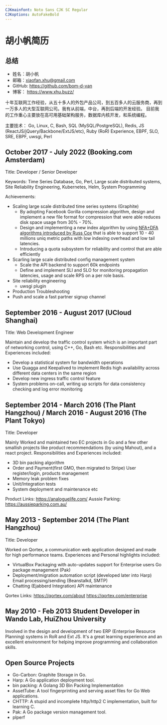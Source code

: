 ```yaml
---
CJKmainfont: Noto Sans CJK SC Regular
CJKoptions: AutoFakeBold
---
```


# 胡小帆简历

## 总结

* 姓名：胡小帆
* 邮箱：xiaofan.xhu@gmail.com
* GitHub: https://github.com/bom-d-van
* 博客： https://www.xhu.buzz/

十年互联网工作经验，从五十多人的外包产品公司，到五百多人的云服务商，再到一万多人的大型互联网公司。我有从前端，中台，再到后端的开发经验。
目前我的工作重心主要放在高可用基础架构服务，数据库内核开发，和系统编程。

主要技术： Go, Linux, C, Bash, SQL (MySQL/PostgreSQL), Redis, JS (ReactJS/jQuery/Backbone/ExtJS/etc), Ruby (RoR)
Experience, EBPF, SLO, SRE, EBPF, uwsgi, Perl

## October 2017 - July 2022 (Booking.com Amsterdam)

Title: Developer / Senior Developer

Keywords: Time Series Database, Go, Perl, Large scale distributed systems, Site Reliability Engineering, Kubernetes, Helm, System Programming

Achievements:

* Scaling large scale distributed time series systems (Graphite)
  * By adopting Facebook Gorilla compression algorithm, design and implement a new file format for compression that were able reduces disk space usage from 30% - 70%.
  * Design and implementing a new index algorithm by using [NFA+DFA algorithms introduced by Russ Cox](https://swtch.com/~rsc/regexp/regexp1.html) that is able to support 10 - 40 millions uniq metric paths with low indexing overhead and low tail latencies.
  * Introducing a quota subsystem for reliability and control that are able efficiently
* Scarling large scale distributed config management system
  * Scale the API backend to support 60k endpoints
  * Define and implement SLI and SLO for monitoring propagation latencies, usage and scale RPS on a per role basis.
* Site reliability engineering
  * uwsgi plugin
* Production Troubleshooting
* Push and scale a fast partner signup channel

## September 2016 - August 2017 (UCloud Shanghai)

Title: Web Development Engineer

Maintain and develop the traffic control system which is an important part of networking control, using C++,
Go, Bash etc. Responsibilities and Experiences included:

* Develop a statistical system for bandwidth operations
* Use Quagga and Keepalived to implement Redis high availability across different data centers in the same region
* Develop new ingress traffic control feature
* System problems on-call, writing up scripts for data consistency checking and log error monitoring

## September 2014 - March 2016 (The Plant Hangzhou) / March 2016 - August 2016 (The Plant Tokyo)

Title: Developer

Mainly Worked and maintained two EC projects in Go and a few other smallish projects like product recommendations (by using Mahout), and a react project. Responsibilities and Experiences included:

* 3D bin packing algorithm
* Order and Payment(first GMO, then migrated to Stripe) User register/login, products management
* Memory leak problem fixes
* Unit/Integration tests
* System deployment and maintenance etc

Product Links: https://analoguelife.com/ Aussie Parking: https://aussieparking.com.au/

## May 2013 - September 2014 (The Plant Hangzhou)

Title: Developer

Worked on Qortex, a communication web application designed and made for high performance teams. Experiences and Personal highlights included:

* VirtualBox Packaging with auto-updates support for Enterprise users Go package management (Pak)
* Deployment/migration automation script (developed later into Harp) Email processing/sending (Beanstalkd, SMTP)
* Chatting (Ejabberd Integration) API maintenance

Qortex Links: https://qortex.com/about https://qortex.com/enterprise

## May 2010 - Feb 2013 Student Developer in Wando Lab, HuiZhou University

Involved in the design and development of two ERP (Enterprise Resource Planning) systems in RoR and Ext JS. It's a great learning experience and an excellent environment for helping improve programming and collaboration skills.

## Open Source Projects

* Go-Carbon: Graphite Storage in Go.
* Harp: A Go application deployment tool.
* bin packing: A Golang 3D Bin Packing Implementation
* AssetTube: A tool fingerprinting and serving asset files for Go Web applications.
* CHTTP: A stupid and incomplete http/http2 C implementation, built for learning C.
* Pak: A Go package version management tool.
* plperf

